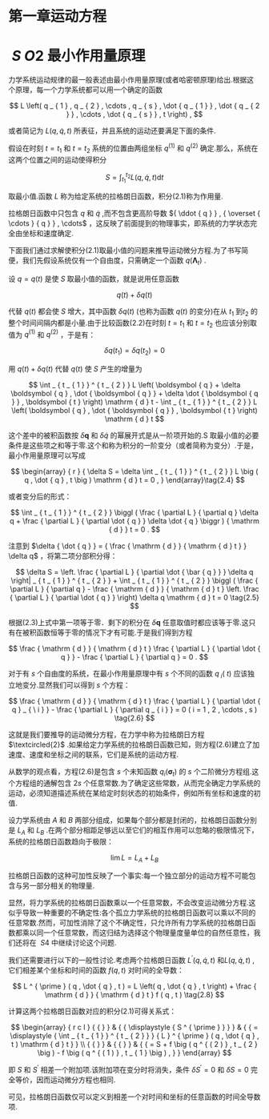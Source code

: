# 第一章运动方程

# $\ S \ O 2$ 最小作用量原理

力学系统运动规律的最一般表述由最小作用量原理(或者哈密顿原理)给出.根据这个原理，每一个力学系统都可以用一个确定的函数

$$
L \left( q _ { 1 } , q _ { 2 } , \cdots , q _ { s } , \dot { q _ { 1 } } , \dot { q _ { 2 } } , \cdots , \dot { q _ { s } } , t \right) ,
$$

或者简记为 $L \left( { q , \dot { q } , t } \right)$ 所表征，并且系统的运动还要满足下面的条件.

假设在时刻 $t = t _ { 1 }$ 和 $t = t _ { 2 }$ 系统的位置由两组坐标 $q ^ { ( 1 ) }$ 和 $q ^ { ( 2 ) }$ 确定.那么，系统在这两个位置之间的运动使得积分

$$
S = \int _ { t _ { 1 } } ^ { t _ { 2 } } L \big ( q , \dot { q } , t \big ) \mathrm { d } t\tag{2.1}
$$

取最小值.函数 $L$ 称为给定系统的拉格朗日函数，积分(2.1)称为作用量.

拉格朗日函数中只包含 $q$ 和 $\dot { q }$ ,而不包含更高阶导数 ${ \ddot { q } } , { \overset { \cdots } { q } } , \cdots$ ，这反映了前面提到的物理事实，即系统的力学状态完全由坐标和速度确定.

下面我们通过求解使积分(2.1)取最小值的问题来推导运动微分方程.为了书写简便，我们先假设系统仅有一个自由度，只需确定一个函数 $q \left( \mathbf { \Lambda } _ { t } \right)$ .

设 $q = q \left( t \right)$ 是使 $S$ 取最小值的函数，就是说用任意函数

$$
q \left( t \right) + \delta q \left( t \right)\tag{2.2}
$$

代替 $q \left( t \right)$ 都会使 $S$ 增大，其中函数 $\delta q \left( t \right)$ (也称为函数 $q \left( t \right)$ 的变分)在从 $t _ { 1 }$ 到$t _ { 2 }$ 的整个时间间隔内都是小量.由于比较函数(2.2)在时刻 $t = t _ { 1 }$ 和 $t = t _ { 2 }$ 也应该分别取值为 $q ^ { ( 1 ) }$ 和 $q ^ { ( 2 ) }$ ，于是有：

$$
\delta q \left( t _ { 1 } \right) = \delta q \left( t _ { 2 } \right) = 0 \tag{2.3}
$$

用 $q ( t ) + \delta q ( t )$ 代替 $q \left( t \right)$ 使 $S$ 产生的增量为

$$
\int _ { t _ { 1 } } ^ { t _ { 2 } } L \left( \boldsymbol { q } + \delta \boldsymbol { q } , \dot { \boldsymbol { q } } + \delta \dot { \boldsymbol { q } } , \boldsymbol { t } \right) \mathrm { d } t - \int _ { t _ { 1 } } ^ { t _ { 2 } } L \left( \boldsymbol { q } , \dot { \boldsymbol { q } } , \boldsymbol { t } \right) \mathrm { d } t 
$$

这个差中的被积函数按 $\delta \boldsymbol { q }$ 和 $\delta \dot { q }$ 的幂展开式是从一阶项开始的.S 取最小值的必要条件是这些项之和等于零.这个和称为积分的一阶变分（或者简称为变分）.于是，最小作用量原理可以写成

$$
\begin{array} { r } { \delta S = \delta \int _ { t _ { 1 } } ^ { t _ { 2 } } L \big ( q , \dot { q } , t \big ) \mathrm { d } t = 0 , } \end{array}\tag{2.4}
$$

或者变分后的形式：

$$
\int _ { t _ { 1 } } ^ { t _ { 2 } } \biggl ( \frac { \partial L } { \partial q } \delta q + \frac { \partial L } { \partial \dot { q } } \delta \dot { q } \biggr ) { \mathrm { d } } t = 0 .
$$

注意到 $\delta { \dot { q } } = { \frac { \mathrm { d } } { \mathrm { d } t } } \delta q$ ，将第二项分部积分得：

$$
\delta S = \left. \frac { \partial L } { \partial \dot { \bar { q } } } \delta q \right| _ { t _ { 1 } } ^ { t _ { 2 } } + \int _ { t _ { 1 } } ^ { t _ { 2 } } \biggl ( \frac { \partial L } { \partial q } - \frac { \mathrm { d } } { \mathrm { d } t } \left. \frac { \partial L } { \partial \dot { q } } \right) \delta q \mathrm { d } t = 0 \tag{2.5}
$$

根据(2.3)上式中第一项等于零．剩下的积分在 $\delta \boldsymbol { q }$ 任意取值时都应该等于零.这只有在被积函数恒等于零的情况下才有可能.于是我们得到方程

$$
\frac { \mathrm { d } } { \mathrm { d } t }  \frac { \partial L } { \partial \dot { q } } - \frac { \partial L } { \partial q }  = 0 .
$$

对于有 $s$ 个自由度的系统，在最小作用量原理中有 $s$ 个不同的函数 $q _ { \ i } \left( \ t \right)$ 应该独立地变分.显然我们可以得到 $s$ 个方程：

$$
\frac { \mathrm { d } } { \mathrm { d } t } \frac { \partial L } { \partial \dot { q } _ { \ i } } - \frac { \partial L } { \partial q _ { i } } = 0 ( i = 1 , 2 , \cdots , s ) \tag{2.6}
$$

这就是我们要推导的运动微分方程，在力学中称为拉格朗日方程 $\textcircled{2}$ .如果给定力学系统的拉格朗日函数已知，则方程(2.6)建立了加速度、速度和坐标之间的联系，它们是系统的运动方程.

从数学的观点看，方程(2.6)是包含 $s$ 个未知函数 $q _ { i } \left( \mathbf { \sigma } _ { t } \right)$ 的 $s$ 个二阶微分方程组.这个方程组的通解包含 $2 s$ 个任意常数.为了确定这些常数，从而完全确定力学系统的运动，必须知道描述系统在某给定时刻状态的初始条件，例如所有坐标和速度的初值.

设力学系统由 $A$ 和 $B$ 两部分组成，如果每个部分都是封闭的，拉格朗日函数分別是 $L _ { A }$ 和 $L _ { B }$ .在两个部分相距足够远以至它们的相互作用可以忽略的极限情况下，系统的拉格朗日函数趋向于极限：

$$
\operatorname * { l i m } { L } = { L } _ { A } + { L } _ { B } \tag{2.7}
$$

拉格朗日函数的这种可加性反映了一个事实:每一个独立部分的运动方程不可能包含与另一部分相关的物理量.

显然，将力学系统的拉格朗日函数乘以一个任意常数，不会改变运动微分方程.这似乎导致一种重要的不确定性:各个孤立力学系统的拉格朗日函数可以乘以不同的任意常数.然而，可加性消除了这个不确定性，只允许所有力学系统的拉格朗日函数都乘以同一个任意常数，而这归结为选择这个物理量度量单位的自然任意性，我们还将在 $\ S 4$ 中继续讨论这个问题.

我们还需要进行以下的一般性讨论.考虑两个拉格朗日函数 $L ^ { ' } ( q , \dot { q } , t )$ 和$L \left( { q , \dot { q } } , t \right)$ ,它们相差某个坐标和时间的函数 $f ( q , t )$ 对时间的全导数：

$$
L ^ { \prime } ( q , \dot { q } , t ) = L \left( q , \dot { q } , t \right) + \frac { \mathrm { d } } { \mathrm { d } t } f ( q , t ) \tag{2.8}
$$

计算这两个拉格朗日函数对应的积分(2.1)可得关系式：

$$
\begin{array} { r c l } { { } } & { { \displaystyle { S ^ { \prime } } } } & { { = \displaystyle { \int _ { t _ { 1 } } ^ { t _ { 2 } } } {  L } ^ { \prime } ( q , \dot { q } , t ) \mathrm { d } t } } \\ { { } } & { { } } & { { = S + f \big ( q ^ { ( 2 ) } , t _ { 2 } \big ) - f \big ( q ^ { ( 1 ) } , t _ { 1 } \big ) , } } \end{array}
$$

即 $S$ 和 $S ^ { \prime }$ 相差一个附加项.该附加项在变分时将消失，条件 $\delta S ^ { \prime } = 0$ 和 $\delta S = 0$ 完全等价，因而运动微分方程也相同.

可见，拉格朗日函数仅可以定义到相差一个对时间和坐标的任意函数的时间全导数项.

